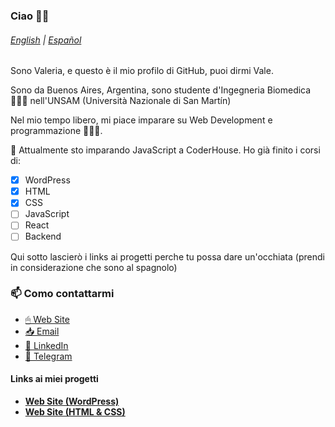 ### Ciao 👋🏻
###### [English](./README.md) | [Español](README-es.md)

Sono Valeria, e questo è il mio profilo di GitHub, puoi dirmi Vale.

Sono da Buenos Aires, Argentina, sono studente d'Ingegneria Biomedica 👩🏻‍🔬 nell'UNSAM (Università Nazionale di San Martín)

Nel mio tempo libero, mi piace imparare su Web Development e programmazione 👩🏻‍💻. 

🌱 Attualmente sto imparando JavaScript a CoderHouse. Ho già finito i corsi di:
- [x] WordPress
- [x] HTML
- [x] CSS
- [ ] JavaScript
- [ ] React
- [ ] Backend

Qui sotto lascierò i links ai progetti perche tu possa dare un'occhiata (prendi in considerazione che sono al spagnolo)

### 📫 Como contattarmi
* [🖱 Web Site](https://valeriadelsavio.com.ar)
* [📥 Email](mailto:contacto@valeriadelsavio.com.ar)
* [👔 LinkedIn](https://linkedin.com/in/valeria-delsavio)
* [💬 Telegram](https://t.me/valeeds)

#### Links ai miei progetti
- [**Web Site (WordPress)**](https://demos.valeriadelsavio.com.ar/candelarosendo)
- [**Web Site (HTML & CSS)**](https://demos.valeriadelsavio.com.ar/GSNSF-DELSAVIO)
